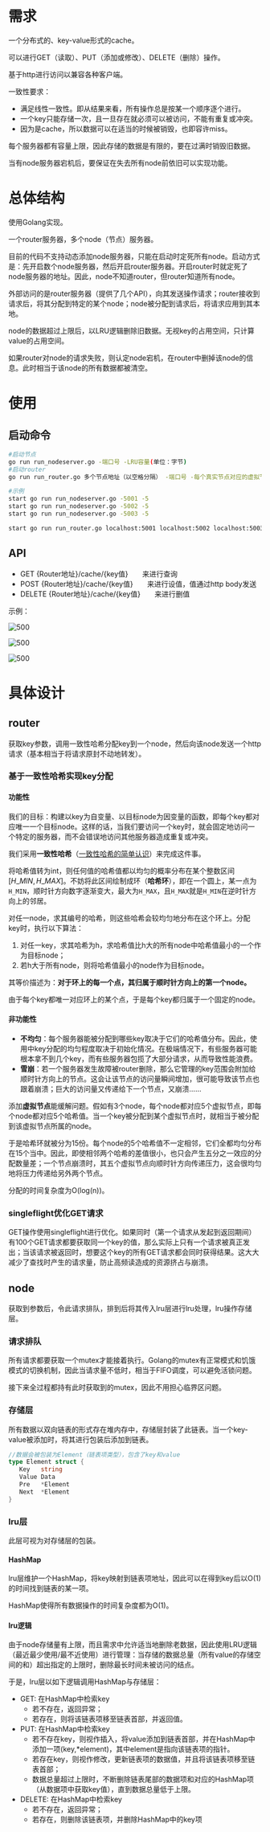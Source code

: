 # 需求

一个分布式的、key-value形式的cache。

可以进行GET（读取）、PUT（添加或修改）、DELETE（删除）操作。

基于http进行访问以兼容各种客户端。

一致性要求：
- 满足线性一致性。即从结果来看，所有操作总是按某一个顺序逐个进行。
- 一个key只能存储一次，且一旦存在就必须可以被访问，不能有重复或冲突。
- 因为是cache，所以数据可以在适当的时候被销毁，也即容许miss。

每个服务器都有容量上限，因此存储的数据是有限的，要在过满时销毁旧数据。

当有node服务器宕机后，要保证在失去所有node前依旧可以实现功能。

# 总体结构

使用Golang实现。

一个router服务器，多个node（节点）服务器。

目前的代码不支持动态添加node服务器，只能在启动时定死所有node。启动方式是：先开启数个node服务器，然后开启router服务器。开启router时就定死了node服务器的地址。因此，node不知道router，但router知道所有node。

外部访问的是router服务器（提供了几个API），向其发送操作请求；router接收到请求后，将其分配到特定的某个node；node被分配到请求后，将请求应用到其本地。

node的数据超过上限后，以LRU逻辑删除旧数据。无视key的占用空间，只计算value的占用空间。

如果router对node的请求失败，则认定node宕机，在router中删掉该node的信息。此时相当于该node的所有数据都被清空。
# 使用
## 启动命令

```bash
#启动节点
go run run_nodeserver.go -端口号 -LRU容量(单位：字节)
#启动router
go run run_router.go 多个节点地址（以空格分隔） -端口号 -每个真实节点对应的虚拟节点数
```

```bash
#示例
start go run run_nodeserver.go -5001 -5
start go run run_nodeserver.go -5002 -5
start go run run_nodeserver.go -5003 -5

start go run run_router.go localhost:5001 localhost:5002 localhost:5003 -5999 -5
```

## API

- GET {Router地址}/cache/{key值}  来进行查询
- POST {Router地址}/cache/{key值}  来进行设值，值通过http body发送
- DELETE {Router地址}/cache/{key值}  来进行删值

示例：

![500](assets/Pasted%20image%2020230605215042.png)

![500](assets/Pasted%20image%2020230605215116.png)

![500](assets/Pasted%20image%2020230605215134.png)


# 具体设计


## router

获取key参数，调用一致性哈希分配key到一个node，然后向该node发送一个http请求（基本相当于将请求原封不动地转发）。

### 基于一致性哈希实现key分配

#### 功能性

我们的目标：构建以key为自变量、以目标node为因变量的函数，即每个key都对应唯一一个目标node。这样的话，当我们要访问一个key时，就会固定地访问一个特定的服务器，而不会错误地访问其他服务器造成重复或冲突。

我们采用**一致性哈希**（[一致性哈希的简单认识](https://baijiahao.baidu.com/s?id=1735480432495470467&wfr=spider&for=pc)）来完成这件事。

将哈希值转为int，则任何值的哈希值都以均匀的概率分布在某个整数区间$[H\_MIN,H\_MAX]$。不妨将此区间绘制成环（**哈希环**），即在一个圆上，某一点为`H_MIN`，顺时针方向数字逐渐变大，最大为`H_MAX`，且`H_MAX`就是`H_MIN`在逆时针方向上的邻居。

对任一node，求其编号的哈希，则这些哈希会较均匀地分布在这个环上。分配key时，执行以下算法：

1. 对任一key，求其哈希为h，求哈希值比h大的所有node中哈希值最小的一个作为目标node；
2. 若h大于所有node，则将哈希值最小的node作为目标node。

其等价描述为：**对于环上的每一个点，其归属于顺时针方向上的第一个node。**

由于每个key都唯一对应环上的某个点，于是每个key都归属于一个固定的node。

#### 非功能性


- **不均匀**：每个服务器能被分配到哪些key取决于它们的哈希值分布。因此，使用中key分配的均匀程度取决于初始化情况。在极端情况下，有些服务器可能根本拿不到几个key，而有些服务器包揽了大部分请求，从而导致性能浪费。
- **雪崩**：若一个服务器发生故障被router删除，那么它管理的key范围会附加给顺时针方向上的节点。这会让该节点的访问量瞬间增加，很可能导致该节点也跟着崩溃；巨大的访问量又传递给下一个节点，又崩溃……

添加**虚拟节点**能缓解问题。假如有3个node，每个node都对应5个虚拟节点，即每个node都对应5个哈希值。当一个key被分配到某个虚拟节点时，就相当于被分配到该虚拟节点所属的node。

于是哈希环就被分为15份。每个node的5个哈希值不一定相邻，它们全都均匀分布在15个当中。因此，即使相邻两个哈希的差值很小，也只会产生五分之一效应的分配数量差；一个节点崩溃时，其五个虚拟节点向顺时针方向传递压力，这会很均匀地将压力传递给另外两个节点。

分配的时间复杂度为O(log(n))。

### singleflight优化GET请求

GET操作使用singleflight进行优化。如果同时（第一个请求从发起到返回期间）有100个GET请求都要获取同一个key的值，那么实际上只有一个请求被真正发出；当该请求被返回时，想要这个key的所有GET请求都会同时获得结果。这大大减少了查找时产生的请求量，防止高频读造成的资源挤占与崩溃。

## node

获取到参数后，令此请求排队，排到后将其传入lru层进行lru处理，lru操作存储层。

### 请求排队

所有请求都要获取一个mutex才能接着执行。Golang的mutex有正常模式和饥饿模式的切换机制，因此当请求量不低时，相当于FIFO调度，可以避免活锁问题。

接下来全过程都持有此时获取到的mutex，因此不用担心临界区问题。

### 存储层

所有数据以双向链表的形式存在堆内存中，存储层封装了此链表。当一个key-value被添加时，将其进行包装后添加到链表。

```go
//数据会被包装为Element（链表项类型），包含了key和value
type Element struct {  
   Key   string  
   Value Data  
   Pre   *Element  
   Next  *Element  
}
```

### lru层

此层可视为对存储层的包装。

#### HashMap

lru层维护一个HashMap，将key映射到链表项地址，因此可以在得到key后以O(1)的时间找到链表的某一项。

HashMap使得所有数据操作的时间复杂度都为O(1)。

#### lru逻辑

由于node存储量有上限，而且需求中允许适当地删除老数据，因此使用LRU逻辑（最近最少使用/最不近使用）进行管理：当存储的数据总量（所有value的存储空间的和）超出指定的上限时，删除最长时间未被访问的结点。

于是，lru层以如下逻辑调用HashMap与存储层：

- GET: 在HashMap中检索key
	- 若不存在，返回异常；
	- 若存在，则将该链表项移至链表首部，并返回值。
- PUT: 在HashMap中检索key
	- 若不存在key，则视作插入，将value添加到链表首部，并在HashMap中添加一项(key,\*element)，其中element是指向该链表项的指针。
	- 若存在key，则视作修改，更新链表项的数据值，并且将该链表项移至链表首部；
	- 数据总量超过上限时，不断删除链表尾部的数据项和对应的HashMap项（从数据项中获取key值），直到数据总量低于上限。
- DELETE: 在HashMap中检索key
	- 若不存在，返回异常；
	- 若存在，则删除该链表项，并删除HashMap中的key项



















